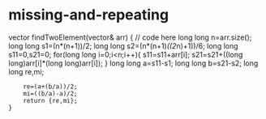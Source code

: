 # missing-and-repeating
vector<int> findTwoElement(vector<int>& arr) {
        // code here
        long long n=arr.size();
        long long s1=(n*(n+1))/2;
        long long s2=(n*(n+1)*((2*n)+1))/6;
        long long s11=0,s21=0;
        for(long long i=0;i<n;i++){
            s11=s11+arr[i];
            s21=s21+((long long)arr[i]*(long long)arr[i]);
        }
        long long a=s11-s1;
        long long b=s21-s2;
        long long re,mi;
       
        re=(a+(b/a))/2;
        mi=((b/a)-a)/2;
        return {re,mi};
    }
